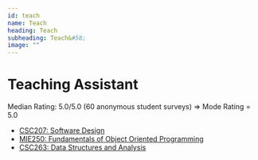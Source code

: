 ```yaml
---
id: teach
name: Teach
heading: Teach
subheading: Teach&#58;
image: ""
---
```

# Teaching Assistant 

Median Rating: 5.0/5.0 (60 anonymous student surveys) => Mode Rating = 5.0
* [CSC207: Software Design](http://www.teach.cs.toronto.edu/~csc207h/fall/labs.shtml) 
* [MIE250: Fundamentals of Object Oriented Programming](https://github.com/MIE250-2017)
* [CSC263: Data Structures and Analysis](http://www.teach.cs.toronto.edu/~rchen/csc263/)

<!--
# Online Courses

* [SoonTeachDeepLearning](https://scheeloong.github.io/SoonTeachDeepLearning)  (TODO)
* [SoonTeachResearch](https://scheeloong.github.io/SoonTeachResearch)  (TODO)
-->
